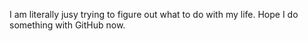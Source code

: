 I am literally jusy trying to figure out what to do with my life. Hope I do something with GitHub now.

